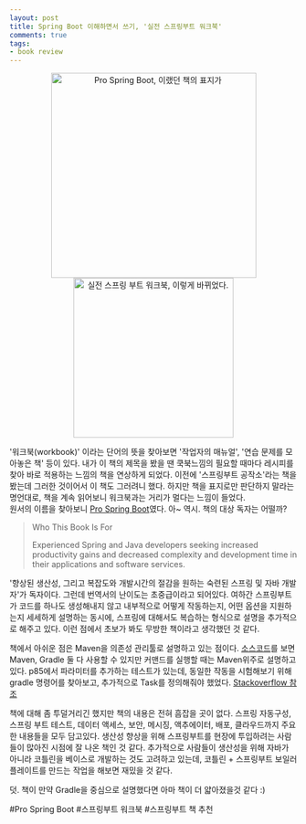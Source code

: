 ```yaml
---
layout: post
title: Spring Boot 이해하면서 쓰기, '실전 스프링부트 워크북'
comments: true
tags:
- book review
---
```


<center>
<img src="{{ site.url }}/assets/img/pro_spring_boot_1.jpg" style="display: inline;" height="359" alt="Pro Spring Boot, 이랬던 책의 표지가" />
<img src="{{ site.url }}/assets/img/스프링부트_워크북_1.jpg" style="display: inline;" width="280" alt="실전 스프링 부트 워크북, 이렇게 바뀌었다." />
</center>


'워크북(workbook)' 이라는 단어의 뜻을 찾아보면 '작업자의 매뉴얼', '연습 문제를 모아놓은 책' 등이 있다. 내가 이 책의 제목을 봤을 땐 쿡북느낌의 필요할 때마다 레시피를 찾아 바로 적용하는 느낌의 책을 연상하게 되었다. 이전에 '스프링부트 공작소'라는 책을 봤는데 그러한 것이어서 이 책도 그러려니 했다. 하지만 책을 표지로만 판단하지 말라는 명언대로, 책을 계속 읽어보니 워크북과는 거리가 멀다는 느낌이 들었다.  
원서의 이름을 찾아보니 [Pro Spring Boot](http://www.apress.com/br/book/9781484214329)였다. 아~ 역시. 책의 대상 독자는 어떨까?

>Who This Book Is For
>
>Experienced Spring and Java developers seeking increased productivity gains and decreased complexity and development time in their applications and software services.

'향상된 생산성, 그리고 복잡도와 개발시간의 절감을 원하는 숙련된 스프링 및 자바 개발자'가 독자이다. 그런데 번역서의 난이도는 초중급이라고 되어있다. 여하간 스프링부트가 코드를 하나도 생성해내지 않고 내부적으로 어떻게 작동하는지, 어떤 옵션을 지원하는지 세세하게 설명하는 동시에, 스프링에 대해서도 복습하는 형식으로 설명을 추가적으로 해주고 있다. 이런 점에서 초보가 봐도 무방한 책이라고 생각했던 것 같다.  

책에서 아쉬운 점은 Maven을 의존성 관리툴로 설명하고 있는 점이다. [소스코드](https://github.com/apress/pro-spring-boot)를 보면 Maven, Gradle 둘 다 사용할 수 있지만 커맨드를 실행할 때는 Maven위주로 설명하고 있다. p85에서 파라미터를 추가하는 테스트가 있는데, 동일한 작동을 시험해보기 위해 gradle 명령어를 찾아보고, 추가적으로 Task를 정의해줘야 했었다. [Stackoverflow 참조](https://stackoverflow.com/questions/23316843/get-command-line-arguments-from-spring-bootrun)  

책에 대해 좀 투덜거리긴 했지만 책의 내용은 전혀 흠잡을 곳이 없다. 스프링 자동구성, 스프링 부트 테스트, 데이터 액세스, 보안, 메시징, 액추에이터, 배포, 클라우드까지 주요한 내용들을 모두 담고있다. 생산성 향상을 위해 스프링부트를 현장에 투입하려는 사람들이 많아진 시점에 잘 나온 책인 것 같다. 추가적으로 사람들이 생산성을 위해 자바가 아니라 코틀린을 베이스로 개발하는 것도 고려하고 있는데, 코틀린 + 스프링부트 보일러 플레이트를 만드는 작업을 해보면 재밌을 것 같다.  

덧. 책이 만약 Gradle을 중심으로 설명했다면 아마 책이 더 얇아졌을것 같다 :)  

#Pro Spring Boot #스프링부트 워크북 #스프링부트 책 추천
